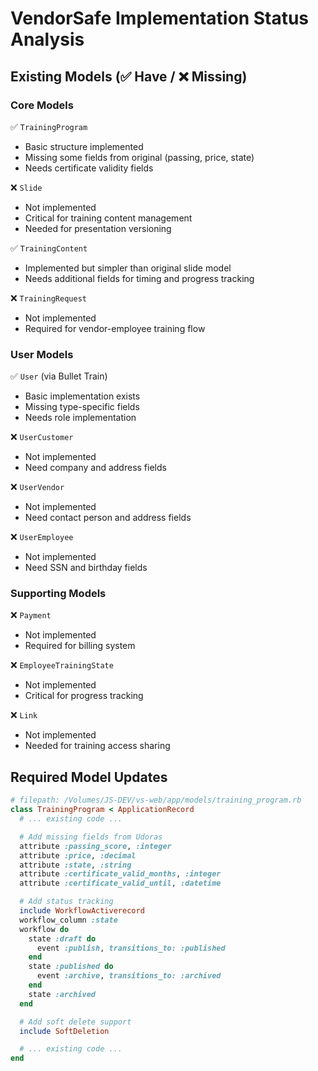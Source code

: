 # VendorSafe Implementation Status Analysis

## Existing Models (✅ Have / ❌ Missing)

### Core Models
✅ `TrainingProgram`
- Basic structure implemented
- Missing some fields from original (passing, price, state)
- Needs certificate validity fields

❌ `Slide`
- Not implemented
- Critical for training content management
- Needed for presentation versioning

✅ `TrainingContent`
- Implemented but simpler than original slide model
- Needs additional fields for timing and progress tracking

❌ `TrainingRequest`
- Not implemented
- Required for vendor-employee training flow

### User Models
✅ `User` (via Bullet Train)
- Basic implementation exists
- Missing type-specific fields
- Needs role implementation

❌ `UserCustomer`
- Not implemented
- Need company and address fields

❌ `UserVendor`
- Not implemented
- Need contact person and address fields

❌ `UserEmployee`
- Not implemented
- Need SSN and birthday fields

### Supporting Models
❌ `Payment`
- Not implemented
- Required for billing system

❌ `EmployeeTrainingState`
- Not implemented
- Critical for progress tracking

❌ `Link`
- Not implemented
- Needed for training access sharing

## Required Model Updates

```ruby
# filepath: /Volumes/JS-DEV/vs-web/app/models/training_program.rb
class TrainingProgram < ApplicationRecord
  # ... existing code ...

  # Add missing fields from Udoras
  attribute :passing_score, :integer
  attribute :price, :decimal
  attribute :state, :string
  attribute :certificate_valid_months, :integer
  attribute :certificate_valid_until, :datetime

  # Add status tracking
  include WorkflowActiverecord
  workflow_column :state
  workflow do
    state :draft do
      event :publish, transitions_to: :published
    end
    state :published do
      event :archive, transitions_to: :archived
    end
    state :archived
  end

  # Add soft delete support
  include SoftDeletion

  # ... existing code ...
end